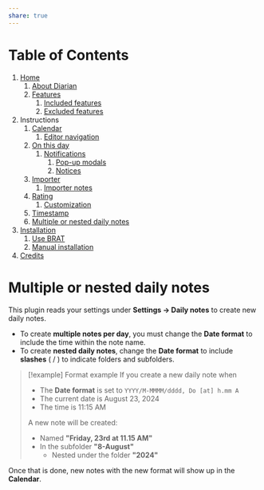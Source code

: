 ```yaml
---
share: true
---
```

# Table of Contents
1. [Home](../../../../enveloppe/Plugins%20&%20Themes/Diarian/Wiki/Home/About%20Diarian.md)
	1. [About Diarian](../../../../enveloppe/Plugins%20&%20Themes/Diarian/Wiki/Home/About%20Diarian.md)
	2. [Features](../../../../enveloppe/Plugins%20&%20Themes/Diarian/Wiki/Home/About%20Diarian.md#Features)
		1. [Included features](../../../../enveloppe/Plugins%20&%20Themes/Diarian/Wiki/Home/About%20Diarian.md#Included%20features)
		1. [Excluded features](../../../../enveloppe/Plugins%20&%20Themes/Diarian/Wiki/Home/About%20Diarian.md#Excluded%20features)
3. Instructions
	1. [Calendar](../Instructions/Calendar.md)
		1. [Editor navigation](Instructions/Calendar.md#Editor%20navigation)
	2. [On this day](../Instructions/On%20this%20day.md)
		1. [Notifications](../Instructions/On%20this%20day.md#Notifications)
			1. [Pop-up modals](../Instructions/On%20this%20day.md#Pop-up%20modals)
			2. [Notices](../Instructions/On%20this%20day.md#Notices)
	3. [Importer](../Instructions/Importer.md)
		1. [Importer notes](../Instructions/Importer.md#Importer%20notes)
	4. [Rating](../Instructions/Rating.md)
		1. [Customization](../Instructions/Rating.md#Customization)
	5. [Timestamp](../Instructions/Timestamp.md)
	6. [Multiple or nested daily notes](../Instructions/Multiple%20or%20nested%20daily%20notes.md)
4. [Installation](../Installation.md)
	1. [Use BRAT](../Installation.md#Use%20BRAT)
	2. [Manual installation](../Installation.md#Manual%20installation)
5. [Credits](../Credits.md)

# Multiple or nested daily notes
This plugin reads your settings under **Settings → Daily notes** to create new daily notes.
- To create **multiple notes per day**, you must change the **Date format** to include the time within the note name.
- To create **nested daily notes**, change the **Date format** to include **slashes** ( / ) to indicate folders and subfolders.

> [!example] Format example
> If you create a new daily note when
> - The **Date format** is set to `YYYY/M-MMMM/dddd, Do [at] h.mm A`
> - The current date is August 23, 2024
> - The time is 11:15 AM
> 
> A new note will be created:
> - Named **"Friday, 23rd at 11.15 AM"**
> - In the subfolder **"8-August"**
> 	- Nested under the folder **"2024"**

Once that is done, new notes with the new format will show up in the **Calendar**.